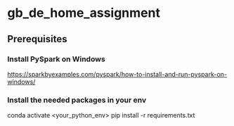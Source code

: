 # gb_de_home_assignment
## Prerequisites
### Install PySpark on Windows
https://sparkbyexamples.com/pyspark/how-to-install-and-run-pyspark-on-windows/
### Install the needed packages in your env
conda activate <your_python_env>
pip install -r requirements.txt